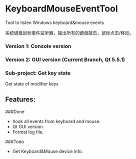 # KeyboardMouseEventTool
Tool to listen Windows keyboard&amp;mouse events

系统键盘鼠标事件监听器，输出所有的键盘敲击，鼠标点击/移动。




### Version 1: Console version
### Version 2: GUI version  (Current Branch, Qt 5.5.1)

### Sub-project: Get key state
Get state of modifier keys


## Features:
###Done

- hook all events from keyboard and mouse.
- Qt GUI version.
- Format log file.

###Todo

- Get Keyboard&Mouse device info.


